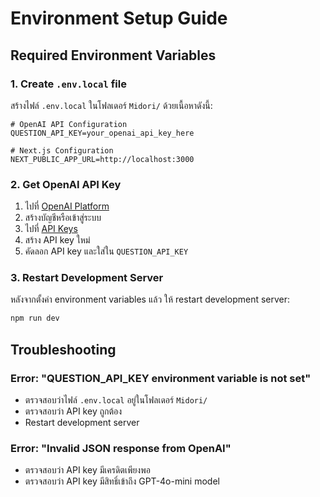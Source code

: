 # Environment Setup Guide

## Required Environment Variables

### 1. Create `.env.local` file

สร้างไฟล์ `.env.local` ในโฟลเดอร์ `Midori/` ด้วยเนื้อหาดังนี้:

```env
# OpenAI API Configuration
QUESTION_API_KEY=your_openai_api_key_here

# Next.js Configuration
NEXT_PUBLIC_APP_URL=http://localhost:3000
```

### 2. Get OpenAI API Key

1. ไปที่ [OpenAI Platform](https://platform.openai.com/)
2. สร้างบัญชีหรือเข้าสู่ระบบ
3. ไปที่ [API Keys](https://platform.openai.com/api-keys)
4. สร้าง API key ใหม่
5. คัดลอก API key และใส่ใน `QUESTION_API_KEY`

### 3. Restart Development Server

หลังจากตั้งค่า environment variables แล้ว ให้ restart development server:

```bash
npm run dev
```

## Troubleshooting

### Error: "QUESTION_API_KEY environment variable is not set"

- ตรวจสอบว่าไฟล์ `.env.local` อยู่ในโฟลเดอร์ `Midori/`
- ตรวจสอบว่า API key ถูกต้อง
- Restart development server

### Error: "Invalid JSON response from OpenAI"

- ตรวจสอบว่า API key มีเครดิตเพียงพอ
- ตรวจสอบว่า API key มีสิทธิ์เข้าถึง GPT-4o-mini model
